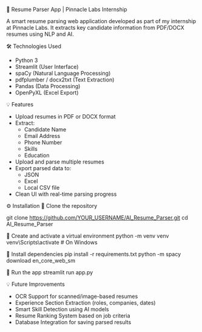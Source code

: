 🚀 Resume Parser App | Pinnacle Labs Internship

A smart resume parsing web application developed as part of my internship at Pinnacle Labs. It extracts key candidate information from PDF/DOCX resumes using NLP and AI.

🛠 Technologies Used
- Python 3
- Streamlit (User Interface)
- spaCy (Natural Language Processing)
- pdfplumber / docx2txt (Text Extraction)
- Pandas (Data Processing)
- OpenPyXL (Excel Export)

💡 Features
- Upload resumes in PDF or DOCX format
- Extract:
  - Candidate Name
  - Email Address
  - Phone Number
  - Skills
  - Education
- Upload and parse multiple resumes
- Export parsed data to:
  - JSON
  - Excel
  - Local CSV file
- Clean UI with real-time parsing progress

⚙️ Installation
   📌 Clone the repository

   git clone https://github.com/YOUR_USERNAME/AI_Resume_Parser.git
   cd AI_Resume_Parser

   📌 Create and activate a virtual environment
   python -m venv venv
   venv\Scripts\activate  # On Windows

   📌 Install dependencies
   pip install -r requirements.txt
   python -m spacy download en_core_web_sm

   📌 Run the app
   streamlit run app.py

💡 Future Improvements
- OCR Support for scanned/image-based resumes
- Experience Section Extraction (roles, companies, dates)
- Smart Skill Detection using AI models
- Resume Ranking System based on job criteria
- Database Integration for saving parsed results